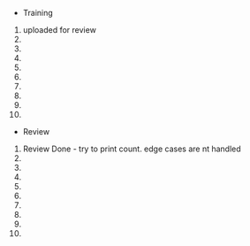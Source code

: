 - Training
1. uploaded for review
2. 
3. 
4. 
5. 
6. 
7. 
8. 
9. 
10. 

- Review
1. Review Done - try to print count. edge cases are nt handled
2. 
3. 
4. 
5. 
6. 
7. 
8. 
9. 
10. 
